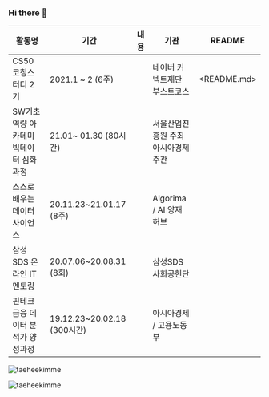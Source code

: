 ### Hi there 👋

<!--
**taeheekimme/taeheekimme** is a ✨ _special_ ✨ repository because its `README.md` (this file) appears on your GitHub profile.

Here are some ideas to get you started:

- 🔭 I’m currently working on ...
- 🌱 I’m currently learning ...
- 👯 I’m looking to collaborate on ...
- 🤔 I’m looking for help with ...
- 💬 Ask me about ...
- 📫 How to reach me: ...
- 😄 Pronouns: ...
- ⚡ Fun fact: ...
-->

| 활동명  | 기간  | 내용  | 기관  | README  |
|---|---|---|---|---|
| CS50 코칭스터디 2기  | 2021.1 ~ 2 (6주)  |   | 네이버 커넥트재단 부스트코스  | <README.md>  |
| SW기초역량 아카데미 빅데이터 심화과정 | 21.01~ 01.30 (80시간)  |   | 서울산업진흥원 주최 <br>아시아경제 주관  |   |
| 스스로 배우는 데이터 사이언스  | 20.11.23~21.01.17 (8주)  |   | Algorima / AI 양재 허브  |   |
| 삼성SDS 온라인 IT 멘토링  |  20.07.06~20.08.31 (8회) |   | 삼성SDS 사회공헌단  |   |
| 핀테크 금융 데이터 분석가 양성과정 | 19.12.23~20.02.18 (300시간) |   | 아시아경제 / 고용노동부  |   |




<p>  <img align = "center"src = "https://github-readme-stats.vercel.app/api?username=taeheekimme&show_icons=true&locale=en"alt = "taeheekimme"/> </ p>



<p align = "left"> <img src = "https://komarev.com/ghpvc/?username=taeheekimme&label=Profile%20views&color=0e75b6&style=flat"alt = "taeheekimme"/> </ p>


